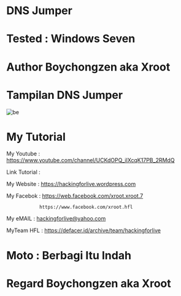 # DNS Jumper

# Tested : Windows Seven 

# Author Boychongzen aka Xroot

# Tampilan DNS Jumper
![be](https://raw.githubusercontent.com/boychongzen18/DnsJumper/master/dns.jpg)


# My Tutorial
My Youtube    : https://www.youtube.com/channel/UCKdOPQ_iIXcqK17PB_2RMdQ

Link Tutorial :

My Website    : https://hackingforlive.wordpress.com

My Facebok    : https://web.facebook.com/xroot.xroot.7

                https://www.facebook.com/xroot.hfl

My eMAIL      : hackingforlive@yahoo.com

MyTeam HFL    : https://defacer.id/archive/team/hackingforlive

# Moto : Berbagi Itu Indah

# Regard Boychongzen aka Xroot
